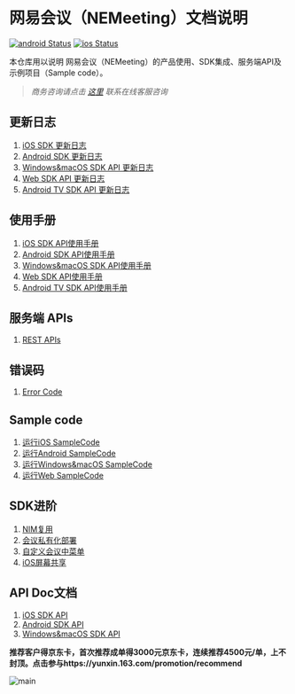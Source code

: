 # 网易会议（NEMeeting）文档说明
[![android Status](https://github.com/netease-im/NEMeeting/workflows/android/badge.svg)](https://github.com/netease-im/NEMeeting/actions) [![ios Status](https://github.com/netease-im/NEMeeting/workflows/ios/badge.svg)](https://github.com/netease-im/NEMeeting/actions)

本仓库用以说明 网易会议（NEMeeting）的产品使用、SDK集成、服务端API及示例项目（Sample code）。

> *商务咨询请点击 [这里](https://netease.im/) 联系在线客服咨询*

## 更新日志
1. [iOS SDK 更新日志](开发文档/SDK集成/iOS/CHANGELOG.md)
2. [Android SDK 更新日志](开发文档/SDK集成/Android/CHANGELOG.md)
3. [Windows&macOS SDK API 更新日志](开发文档/SDK集成/Windows&macOS/CHANGELOG.md)
4. [Web SDK API 更新日志](开发文档/SDK集成/Web/CHANGELOG.md)
5. [Android TV SDK API 更新日志](开发文档/SDK集成/TV/CHANGELOG.md)

## 使用手册
1. [iOS SDK API使用手册](开发文档/SDK集成/iOS/user_guide.md)
2. [Android SDK API使用手册](开发文档/SDK集成/Android/user_guide.md)
3. [Windows&macOS SDK API使用手册](开发文档/SDK集成/Windows&macOS/user_guide.md)
4. [Web SDK API使用手册](开发文档/SDK集成/Web/user_guide.md)
5. [Android TV SDK API使用手册](开发文档/SDK集成/TV/user_guide.md)

## 服务端 APIs
1. [REST APIs](开发文档/REST%20APIs/user_guide.md)

## 错误码
1. [Error Code](开发文档/错误码/error_code.md)

## Sample code
1. [运行iOS SampleCode](SampleCode/iOS/README.md)
2. [运行Android SampleCode](SampleCode/Android/README.md)
3. [运行Windows&macOS SampleCode](SampleCode/Windows_macOS/README.md)
4. [运行Web SampleCode](SampleCode/Web/README.md)

## SDK进阶

1. [NIM复用](开发文档/SDK进阶/NIM复用.md)
2. [会议私有化部署](开发文档/SDK进阶/会议私有化部署.md)
3. [自定义会议中菜单](开发文档/SDK进阶/自定义菜单.md)
4. [iOS屏幕共享](开发文档/SDK进阶/iOS屏幕共享.md)

## API Doc文档
1. [iOS SDK API](https://netease-kit.github.io/NEMeeting/ios/index.html)
2. [Android SDK API](https://netease-kit.github.io/NEMeeting/android/index.html)
3. [Windows&macOS SDK API](https://netease-kit.github.io/NEMeeting/win-mac/index.html)


**推荐客户得京东卡，首次推荐成单得3000元京东卡，连续推荐4500元/单，上不封顶。点击参与https://yunxin.163.com/promotion/recommend**

![main](https://github.com/netease-kit/NIM_iOS_UIKit/blob/master/activity-1.png)
